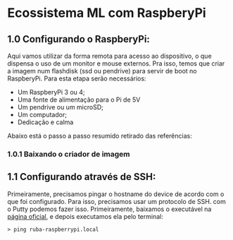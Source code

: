 # Ecossistema ML com RaspberyPi

## 1.0 Configurando o RaspberyPi:

Aqui vamos utilizar da forma remota para acesso ao dispositivo, o que dispensa o uso de um monitor e mouse externos. Pra isso, temos que criar a imagem num flashdisk (ssd ou pendrive) para servir de boot no RaspberyPi. Para esta etapa serão necessários:

- Um RaspberyPi 3 ou 4;
- Uma fonte de alimentação para o Pi de 5V
- Um pendrive ou um microSD;
- Um computador;
- Dedicação e calma


Abaixo está o passo a passo resumido retirado das referências:

### 1.0.1 Baixando o criador de imagem

## 1.1 Configurando através de SSH:

Primeiramente, precisamos pingar o hostname do device de acordo com o que foi configurado. Para isso, precisamos usar um protocolo de SSH. com o Putty podemos fazer isso. Primeiramente, baixamos o executável na <a href=https://www.chiark.greenend.org.uk/~sgtatham/putty/latest.html>página oficial</a>, e depois executamos ela pelo terminal:

```
> ping ruba-raspberrypi.local
```

